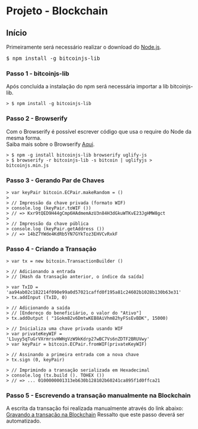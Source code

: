 # Projeto - Blockchain

## Início
Primeiramente será necessário realizar o download do [Node.js](https://nodejs.org/en/).

<pre class="prettyprint lang-txt">$ npm install -g bitcoinjs-lib</pre>

### Passo 1 - bitcoinjs-lib
Após concluída a instalação do npm será necessária importar a lib bitcoinjs-lib.
```
> $ npm install -g bitcoinjs-lib
```

### Passo 2 - Browserify 
Com o Browserify é possível escrever código que usa o require do Node da mesma forma. <br/>
Saiba mais sobre o Browserify [Aqui](http://browserify.org/).
```
> $ npm -g install bitcoinjs-lib browserify uglify-js
> $ browserify -r bitcoinjs-lib -s bitcoin | uglifyjs > bitcoinjs.min.js
```

### Passo 3 - Gerando Par de Chaves
```
> var keyPair bitcoin.ECPair.makeRandom = ()
>
> // Impressão da chave privada (formato WIF)
> console.log (keyPair.toWIF ())
> // => Kxr9tQED9H44gCmp6HAdmemAzU3n84H3dGkuWTKvE23JgHMW8gct
>
> // Impressão da chave pública
> console.log (keyPair.getAddress ())
> // => 14bZ7YWde4KdRb5YN7GYkToz3EHVCvRxkF
```

### Passo 4 - Criando a Transação
```
> var tx = new bitcoin.TransactionBuilder ()

> // Adicionando a entrada
> // [Hash da transação anterior, o índice da saída]

> var TxID = 'aa94ab02c182214f090e99a0d57021caffd0f195a81c24602b1028b130b63e31'
> tx.addInput (TxID, 0)

> // Adicionando a saída
> // [Endereço do beneficiário, o valor do "Ativo"]
> tx.addOutput ( "1Gokm82v6DmtwKEB8AiVhm82hyFSsEvBDK", 15000)

> // Inicializa uma chave privada usando WIF
> var privateKeyWIF = 'L1uyy5qTuGrVXrmrsvHWHgVzW9kKdrp27wBC7Vs6nZDTF2BRUVwy'
> var keyPair = bitcoin.ECPair.fromWIF(privateKeyWIF)

> // Assinando a primeira entrada com a nova chave
> tx.sign (0, keyPair)

> // Imprimindo a transação serializada em Hexadecimal
> console.log (tx.build (). TOHEX ())
> // => ... 0100000001313eb630b128102b60241ca895f1d0ffca21
```

### Passo 5 - Escrevendo a transação manualmente na Blockchain
A escrita da transação foi realizada manualmente através do link abaixo:
[Gravando a transação na Blockchain](https://blockchain.info/pushtx)
Ressalto que este passo deverá ser automatizado. 


